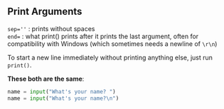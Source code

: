 ## Print Arguments

`sep=''` : prints without spaces  
`end=`   : what print() prints after it prints the last argument, often for compatibility with Windows (which sometimes needs a newline of `\r\n`) 

To start a new line immediately without printing anything else, just run `print()`.

**These both are the same**:
```python
name = input("What's your name? ")
name = input("What's your name?\n")
```